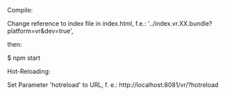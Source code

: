 Compile:

Change reference to index file in index.html, f.e.: '../index.vr.XX.bundle?platform=vr&dev=true',

then:

$ npm start

Hot-Reloading:

Set Parameter 'hotreload' to URL, f. e.: http://localhost:8081/vr/?hotreload